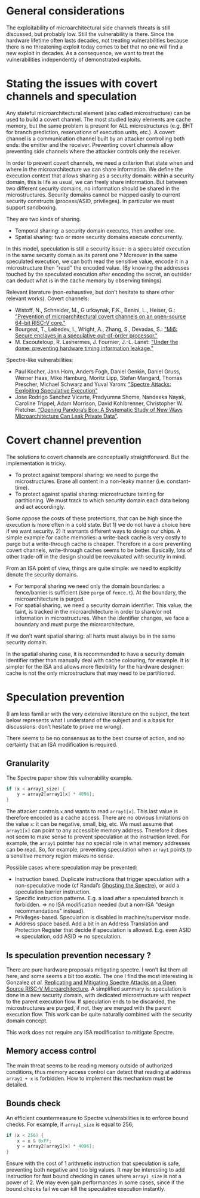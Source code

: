
# General considerations


The exploitability of microarchitectural side channels threats is still discussed, but probably low. Still the vulnerability is there. Since the hardware lifetime often lasts decades, not treating vulnerabilities because there is no threatening exploit today comes to bet that no one will find a new exploit in decades.
As a consequence, we want to treat the vulnerabilities independently of demonstrated exploits.


# Stating the issues with covert channels and speculation

Any stateful microarchitectural element (also called microstructure) can be used to build a covert channel. The most studied leaky elements are cache memory, but the same problem is present for ALL microstructures (e.g. BHT for branch prediction, reservations of execution units, etc.). A covert channel is a communication channel built by an attacker controlling both ends: the emitter and the receiver. Preventing covert channels allow preventing side channels where the attacker controls only the receiver.

In order to prevent covert channels, we need a criterion that state when and where in the microarchitecture we can share information.
We define the execution context that allows sharing as a security domain: within a security domain, this is life as usual, we can freely share information. But between two different security domains, no information should be shared in the microstructures. Security domains cannot be mapped easily to current security constructs (process/ASID, privileges). In particular we must support sandboxing.

They are two kinds of sharing.
- Temporal sharing: a security domain executes, then another one.
- Spatial sharing: two or more security domains execute concurrently.



In this model, speculation is still a security issue: is a speculated execution in the same security domain as its parent one ?
Moreover in the same speculated execution, we can both read the sensitive value, encode it in a microstructure then "read" the encoded value. (By knowing the addresses touched by the speculated execution after encoding the secret, an outsider can deduct what is in the cache memory by observing timings).


Relevant literature (non-exhaustive, but don’t hesitate to share other relevant works).
Covert channels:
- Wistoff, N., Schneider, M., G urkaynak, F.K., Benini, L., Heiser, G.: ["Prevention of microarchitectural covert channels on an open-source 64-bit RISC-V core."](https://arxiv.org/pdf/2005.02193.pdf)
- Bourgeat, T., Lebedev, I., Wright, A., Zhang, S., Devadas, S.: ["Mi6: Secure enclaves in a speculative out-of-order processor."](https://arxiv.org/pdf/1812.09822.pdf)
- M. Escouteloup, R. Lashermes, J. Fournier, J.-L. Lanet: ["Under the dome: preventing hardware timing information leakage."](https://hal.archives-ouvertes.fr/hal-03351957/document)

Spectre-like vulnerabilities:
- Paul Kocher, Jann Horn, Anders Fogh, Daniel Genkin, Daniel Gruss, Werner Haas, Mike Hamburg, Moritz Lipp, Stefan Mangard, Thomas Prescher, Michael Schwarz and Yuval Yarom: ["Spectre Attacks: Exploiting Speculative Execution"](https://spectreattack.com/spectre.pdf)
- Jose Rodrigo Sanchez Vicarte, Pradyumna Shome, Nandeeka Nayak, Caroline Trippel, Adam Morrison, David Kohlbrenner, Christopher W. Fletcher. [“Opening Pandora’s Box: A Systematic Study of New Ways Microarchitecture Can Leak Private Data”](https://cs.stanford.edu/people/trippel/pubs/pandora-isca-21.pdf).


# Covert channel prevention

The solutions to covert channels are conceptually straightforward. But the implementation is tricky.

- To protect against temporal sharing: we need to purge the microstructures. Erase all content in a non-leaky manner (i.e. constant-time).
- To protect against spatial sharing: microstructure tainting for partitioning. We must track to which security domain each data belong and act accordingly.

Some oppose the costs of these protections, that can be high since the execution is more often in a cold state. But 1) we do not have a choice here if we want security. 2) It warrants different ways to design our chips.
A simple example for cache memories: a write-back cache is very costly to purge but a write-through cache is cheaper. Therefore in a core preventing covert channels, write-through caches seems to be better. Basically, lots of other trade-off in the design should be reevaluated with security in mind.


From an ISA point of view, things are quite simple: we need to explicitly denote the security domains.

- For temporal sharing we need only the domain boundaries: a fence/barrier is sufficient (see `purge` of `fence.t`). At the boundary, the microarchitecture is purged.
- For spatial sharing, we need a security domain identifier. This value, the taint, is tracked in the microarchitecture in order to share/or not information in microstructures. When the identifier changes, we face a boundary and must purge the microarchitecture.

If we don’t want spatial sharing: all harts must always be in the same security domain.

In the spatial sharing case, it is recommended to have a security domain identifier rather than manually deal with cache colouring, for example. It is simpler for the ISA and allows more flexibility for the hardware designer: cache is not the only microstructure that may need to be partitioned.


# Speculation prevention

(I am less familiar with the very extensive literature on the subject, the text below represents what I understand of the subject and is a basis for discussions: don’t hesitate to prove me wrong).

There seems to be no consensus as to the best course of action, and no certainty that an ISA modification is required.

## Granularity

The Spectre paper show this vulnerability example.
```C
if (x < array1_size) {
	y = array2[array1[x] * 4096];
}
```

The attacker controls `x` and wants to read `array1[x]`. This last value is therefore encoded as a cache access.
There are no obvious limitations on the value `x`: it can be negative, small, big, etc. We must assume that `array1[x]` can point to any accessible memory address.
Therefore it does not seem to make sense to prevent speculation at the instruction level. For example, the `array1` pointer has no special role in what memory addresses can be read. So, for example, preventing speculation when `array1` points to a sensitive memory region makes no sense.

Possible cases where speculation may be prevented:
- Instruction based. Duplicate instructions that trigger speculation with a non-speculative mode (cf Randal’s [Ghosting the Spectre](https://cam.lohutok.net/publication/2021-ghosting-the-spectre/ghosting_the_spectre.pdf)), or add a speculation barrier instruction.
- Specific instruction patterns. E.g. a load after a speculated branch is forbidden. => no ISA modification needed (but a non-ISA "design recommandations" instead).
- Privileges-based. Speculation is disabled in machine/supervisor mode.
- Address space based. Add a bit in an Address Translation and Protection Register that decide if speculation is allowed. E.g. even ASID => speculation, odd ASID => no speculation.

## Is speculation prevention necessary ?

There are pure hardware proposals mitigating spectre. I won’t list them all here, and some seems a bit too exotic.
The one I find the most interesting is Gonzalez *et al.* [Replicating and Mitigating Spectre Attacks on a Open Source
RISC-V Microarchitecture](https://carrv.github.io/2019/papers/carrv2019_paper_5.pdf). A simplified summary is: speculation is done in a new security domain, with dedicated microstructure with respect to the parent execution flow. If speculation ends to be discarded, the microstructures are purged, if not, they are merged with the parent execution flow. This work can be quite naturally combined with the security domain concept.

This work does not require any ISA modification to mitigate Spectre.

## Memory access control

The main threat seems to be reading memory outside of authorized conditions, thus memory access control can detect that reading at address `array1 + x` is forbidden. How to implement this mechanism must be detailed.

## Bounds check

An efficient countermeasure to Spectre vulnerabilities is to enforce bound checks.
For example, if `array1_size` is equal to 256,

```C
if (x < 256) {
	x = x & 0xFF;
	y = array2[array1[x] * 4096];
}
```

Ensure with the cost of 1 arithmetic instruction that speculation is safe, preventing both negative and too big values.
It may be interesting to add instruction for fast bound checking in cases where `array1_size` is not a power of 2.
We may even gain performances in some cases, since if the bound checks fail we can kill the speculative execution instantly.



